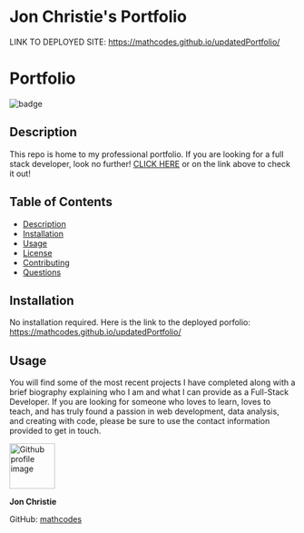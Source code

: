 # Jon Christie's Portfolio

LINK TO DEPLOYED SITE: https://mathcodes.github.io/updatedPortfolio/

# Portfolio

![badge](https://img.shields.io/badge/Jon-atYOURservice-orange/)

## Description

This repo is home to my professional portfolio. If you are looking for a full stack developer, look no further! [CLICK HERE](https://mathcodes.github.io/updatedPortfolio/) or on the link above to check it out!

## Table of Contents
* [Description](#description)
* [Installation](#installation)
* [Usage](#usage)
* [License](#license)
* [Contributing](#contributing)
* [Questions](#questions)

## Installation
No installation required. Here is the link to the deployed porfolio: https://mathcodes.github.io/updatedPortfolio/

## Usage
You will find some of the most recent projects I have completed along with a brief biography explaining who I am and what I can provide as a Full-Stack Developer. If you are looking for someone who loves to learn, loves to teach, and has truly found a passion in web development, data analysis, and creating with code, please be sure to use the contact information provided to get in touch. 

<img src ="https://avatars0.githubusercontent.com/u/17928947?v=4" alt="Github profile image" width="80px" height="80px" />

__Jon Christie__ 

GitHub: [mathcodes](https://github.com/mathcodes) 





